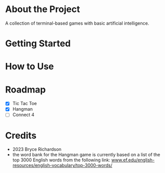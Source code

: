 # About the Project
A collection of terminal-based games with basic artificial intelligence.

# Getting Started

# How to Use

# Roadmap
- [x] Tic Tac Toe
- [x] Hangman
- [ ] Connect 4

# Credits
- 2023 Bryce Richardson
- the word bank for the Hangman game is currently based on a list of the top 3000 English words from the following link: www.ef.edu/english-resources/english-vocabulary/top-3000-words/ 